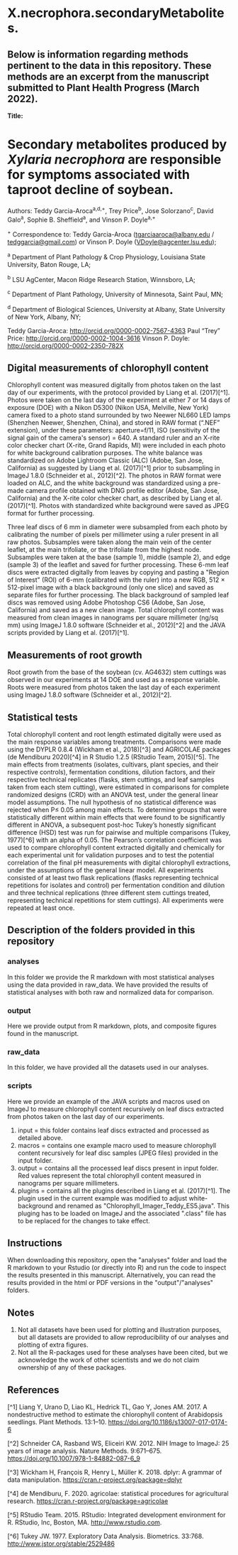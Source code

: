 # X.necrophora.secondaryMetabolites.

## Below is information regarding methods pertinent to the data in this repository. These methods are an excerpt from the manuscript submitted to Plant Health Progress (March 2022).

**Title:**
# Secondary metabolites produced by <i>Xylaria necrophora</i> are responsible for symptoms associated with taproot decline of soybean.

Authors: Teddy Garcia-Aroca<sup>a,d,+</sup>, Trey Price<sup>b</sup>, Jose Solorzano<sup>c</sup>, David Galo<sup>a</sup>, Sophie B. Sheffield<sup>a</sup>, and Vinson P. Doyle<sup>a,+</sup>

<sup>+</sup> Correspondence to: Teddy Garcia-Aroca (tgarciaaroca@albany.edu / tedggarcia@gmail.com) or Vinson P. Doyle (VDoyle@agcenter.lsu.edu);

<sup>a</sup> Department of Plant Pathology & Crop Physiology, Louisiana State University, Baton Rouge, LA; 

<sup>b</sup> LSU AgCenter, Macon Ridge Research Station, Winnsboro, LA;

<sup>c</sup> Department of Plant Pathology, University of Minnesota, Saint Paul, MN;

<sup>d</sup> Department of Biological Sciences, University at Albany, State University of New York, Albany, NY;


Teddy Garcia-Aroca: http://orcid.org/0000-0002-7567-4363
Paul “Trey” Price: http://orcid.org/0000-0002-1004-3616
Vinson P. Doyle: http://orcid.org/0000-0002-2350-782X


## Digital measurements of chlorophyll content

Chlorophyll content was measured digitally from photos taken on the last day of our experiments, with the protocol provided by Liang et al. (2017)[^1]. Photos were taken on the last day of the experiment at either 7 or 14 days of exposure (DOE) with a Nikon D5300 (Nikon USA, Melville, New York) camera fixed to a photo stand surrounded by two Neewer NL660 LED lamps (Shenzhen Neewer, Shenzhen, China), and stored in RAW format (“.NEF” extension), under these parameters: aperture=f/11, ISO (sensitivity of the signal gain of the camera's sensor) = 640. A standard ruler and an X-rite color checker chart (X-rite, Grand Rapids, MI) were included in each photo for white background calibration purposes. The white balance was standardized on Adobe Lightroom Classic (ALC) (Adobe, San Jose, California) as suggested by Liang et al. (2017)[^1] prior to subsampling in ImageJ 1.8.0 (Schneider et al., 2012)[^2]. The photos in RAW format were loaded on ALC, and the white background was standardized using a pre-made camera profile obtained with DNG profile editor (Adobe, San Jose, California) and the X-rite color checker chart, as described by Liang et al. (2017)[^1]. Photos with standardized white background were saved as JPEG format for further processing.

Three leaf discs of 6 mm in diameter were subsampled from each photo by calibrating the number of pixels per millimeter using a ruler present in all raw photos. Subsamples were taken along the main vein of the center leaflet, at the main trifoliate, or the trifoliate from the highest node. Subsamples were taken at the base (sample 1), middle (sample 2), and edge (sample 3) of the leaflet and saved for further processing. These 6-mm leaf discs were extracted digitally from leaves by copying and pasting a "Region of Interest" (ROI) of 6-mm (calibrated with the ruler) into a new RGB, 512 × 512-pixel image with a black background (only one slice) and saved as separate files for further processing. The black background of sampled leaf discs was removed using Adobe Photoshop CS6 (Adobe, San Jose, California) and saved as a new clean image. Total chlorophyll content was measured from clean images in nanograms per square millimeter (ng/sq mm) using ImageJ 1.8.0 software (Schneider et al., 2012)[^2] and the JAVA scripts provided by Liang et al. (2017)[^1].


## Measurements of root growth

Root growth from the base of the soybean (cv. AG4632) stem cuttings was observed in our experiments at 14 DOE and used as a response variable. Roots were measured from photos taken the last day of each experiment using ImageJ 1.8.0 software (Schneider et al., 2012)[^2].


## Statistical tests

Total chlorophyll content and root length estimated digitally were used as the main response variables among treatments. Comparisons were made using the DYPLR 0.8.4 (Wickham et al., 2018)[^3] and AGRICOLAE packages (de Mendiburu 2020)[^4] in R Studio 1.2.5 (RStudio Team, 2015)[^5]. The main effects from treatments (isolates, cultivars, plant species, and their respective controls), fermentation conditions, dilution factors, and their respective technical replicates (flasks, stem cuttings, and leaf samples taken from each stem cutting), were estimated in comparisons for complete randomized designs (CRD) with an ANOVA test, under the general linear model assumptions. The null hypothesis of no statistical difference was rejected when P≤ 0.05 among main effects. To determine groups that were statistically different within main effects that were found to be significantly different in ANOVA, a subsequent post-hoc Tukey’s honestly significant difference (HSD) test was run for pairwise and multiple comparisons (Tukey, 1977)[^6] with an alpha of 0.05. The Pearson’s correlation coefficient was used to compare chlorophyll content extracted digitally and chemically for each experimental unit for validation purposes and to test the potential correlation of the final pH measurements with digital chlorophyll extractions, under the assumptions of the general linear model. All experiments consisted of at least two flask replications (flasks representing technical repetitions for isolates and control) per fermentation condition and dilution and three technical replications (three different stem cuttings treated, representing technical repetitions for stem cuttings). All experiments were repeated at least once.


## Description of the folders provided in this repository

### analyses

In this folder we provide the R markdown with most statistical analyses using the data provided in raw_data. We have provided the results of statistical analyses with both raw and normalized data for comparison.

### output

Here we provide output from R markdown, plots, and composite figures found in the manuscript.

### raw_data

In this folder, we have provided all the datasets used in our analyses.

### scripts

Here we provide an example of the JAVA scripts and macros used on ImageJ to measure chlorophyll content recursively on leaf discs extracted from photos taken on the last day of our experiments.
1. input = this folder contains leaf discs extracted and processed as detailed above.
2. macros = contains one example macro used to measure chlorophyll content recursively for leaf disc samples (JPEG files) provided in the input folder.
3. output = contains all the processed leaf discs present in input folder. Red values represent the total chlorophyll content measured in nanograms per square millimeters.
4. plugins = contains all the plugins described in Liang et al. (2017)[^1]. The plugin used in the current example was modified to adjust white-background and renamed as "Chlorophyll_Imager_Teddy_ES5.java". This pluging has to be loaded on ImageJ and the associated ".class" file has to be replaced for the changes to take effect.


## Instructions

When downloading this repository, open the "analyses" folder and load the R markdown to your Rstudio (or directly into R) and run the code to inspect the results presented in this manuscript. Alternatively, you can read the results provided in the html or PDF versions in the "output"/"analyses" folders.


## Notes

1. Not all datasets have been used for plotting and illustration purposes, but all datasets are provided to allow reproducibility of our analyses and plotting of extra figures.
2. Not all the R-packages used for these analyses have been cited, but we acknowledge the work of other scientists and we do not claim ownership of any of these packages. 

## References

[^1] Liang Y, Urano D, Liao KL, Hedrick TL, Gao Y, Jones AM. 2017. A nondestructive method to estimate the chlorophyll content of Arabidopsis seedlings. Plant Methods. 13:1–10. https://doi.org/10.1186/s13007-017-0174-6

[^2] Schneider CA, Rasband WS, Eliceiri KW. 2012. NIH Image to ImageJ: 25 years of image analysis. Nature Methods. 9:671–675. https://doi.org/10.1007/978-1-84882-087-6_9

[^3] Wickham H, François R, Henry L, Müller K. 2018. dplyr: A grammar of data manipulation. https://cran.r-project.org/package=dplyr

[^4] de Mendiburu, F. 2020. agricolae: statistical procedures for agricultural research. https://cran.r-project.org/package=agricolae

[^5] RStudio Team. 2015. RStudio: Integrated development environment for R. RStudio, Inc, Boston, MA. http://www.rstudio.com.

[^6] Tukey JW. 1977. Exploratory Data Analysis. Biometrics. 33:768. http://www.jstor.org/stable/2529486









